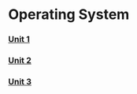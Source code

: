 # Operating System <br />
### <a href="https://github.com/Brijesh59/os/tree/master/Unit1"> Unit 1 </a><br />
### <a href="https://github.com/Brijesh59/os/tree/master/Unit2"> Unit 2 </a><br />
### <a href="https://github.com/Brijesh59/os/tree/master/Unit3"> Unit 3 </a><br />

